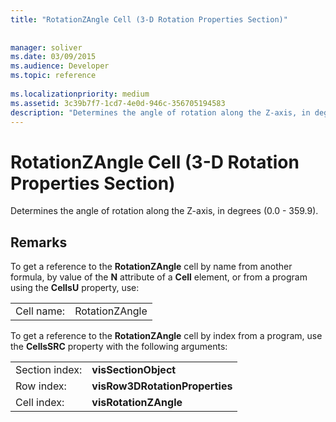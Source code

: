 ```yaml
---
title: "RotationZAngle Cell (3-D Rotation Properties Section)"
 
 
manager: soliver
ms.date: 03/09/2015
ms.audience: Developer
ms.topic: reference
 
ms.localizationpriority: medium
ms.assetid: 3c39b7f7-1cd7-4e0d-946c-356705194583
description: "Determines the angle of rotation along the Z-axis, in degrees (0.0 - 359.9)."
---
```


# RotationZAngle Cell (3-D Rotation Properties Section)

Determines the angle of rotation along the Z-axis, in degrees (0.0 - 359.9).
  
## Remarks

To get a reference to the **RotationZAngle** cell by name from another formula, by value of the **N** attribute of a **Cell** element, or from a program using the **CellsU** property, use: 
  
|||
|:-----|:-----|
|Cell name:  <br/> |RotationZAngle  <br/> |
   
To get a reference to the **RotationZAngle** cell by index from a program, use the **CellsSRC** property with the following arguments: 
  
|||
|:-----|:-----|
|Section index:  <br/> |**visSectionObject** <br/> |
|Row index:  <br/> |**visRow3DRotationProperties** <br/> |
|Cell index:  <br/> |**visRotationZAngle** <br/> |
   

